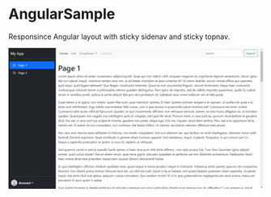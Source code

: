 # AngularSample
Responsince Angular layout with sticky sidenav and sticky topnav.

![Screenshot](https://raw.githubusercontent.com/halllo/AngularSample/master/my-app/src/assets/screenshot.png)